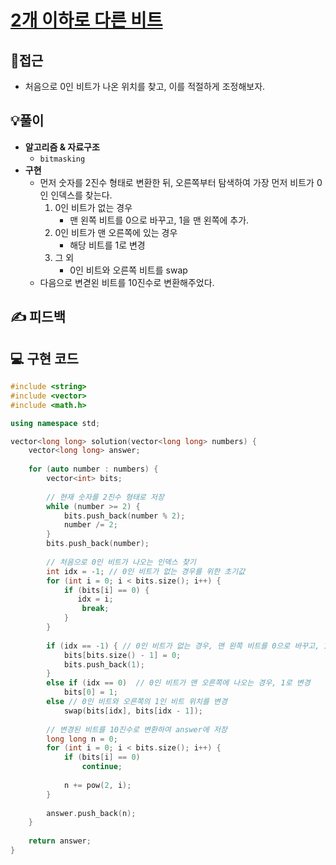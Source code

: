 # [2개 이하로 다른 비트](https://programmers.co.kr/learn/courses/30/lessons/77885)
## 🤔접근
- 처음으로 0인 비트가 나온 위치를 찾고, 이를 적절하게 조정해보자.
## 💡풀이
- <b>알고리즘 & 자료구조</b>
    - `bitmasking`
- <b>구현</b>
    - 먼저 숫자를 2진수 형태로 변환한 뒤, 오른쪽부터 탐색하여 가장 먼저 비트가 0인 인덱스를 찾는다.
        1. 0인 비트가 없는 경우
            - 맨 왼쪽 비트를 0으로 바꾸고, 1을 맨 왼쪽에 추가.
        2. 0인 비트가 맨 오른쪽에 있는 경우
            - 해당 비트를 1로 변경
        3. 그 외
            - 0인 비트와 오른쪽 비트를 swap
    - 다음으로 변겯왼 비트를 10진수로 변환해주었다.
## ✍ 피드백
## 💻 구현 코드
```c++
#include <string>
#include <vector>
#include <math.h>

using namespace std;

vector<long long> solution(vector<long long> numbers) {
    vector<long long> answer;
    
    for (auto number : numbers) {
        vector<int> bits;
        
        // 현재 숫자를 2진수 형태로 저장
        while (number >= 2) {
            bits.push_back(number % 2);
            number /= 2;
        }
        bits.push_back(number);
        
        // 처음으로 0인 비트가 나오는 인덱스 찾기
        int idx = -1; // 0인 비트가 없는 경우를 위한 초기값
        for (int i = 0; i < bits.size(); i++) {
            if (bits[i] == 0) {
               idx = i;
                break;
            }
        }
        
        if (idx == -1) { // 0인 비트가 없는 경우, 맨 왼쪽 비트를 0으로 바꾸고, 1을 맨 왼쪽에 추가.
            bits[bits.size() - 1] = 0;
            bits.push_back(1);
        }
        else if (idx == 0)  // 0인 비트가 맨 오른쪽에 나오는 경우, 1로 변경
            bits[0] = 1;
        else // 0인 비트와 오른쪽의 1인 비트 위치를 변경
            swap(bits[idx], bits[idx - 1]);
        
        // 변경된 비트를 10진수로 변환하여 answer에 저장
        long long n = 0;
        for (int i = 0; i < bits.size(); i++) {
            if (bits[i] == 0)
                continue;
            
            n += pow(2, i);
        }
        
        answer.push_back(n);
    }
    
    return answer;
}
```